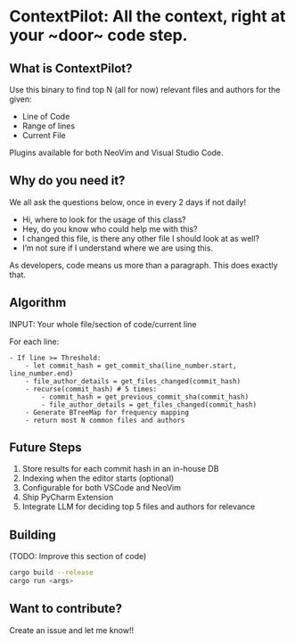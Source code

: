 # ContextPilot: All the context, right at your ~door~ code step.

## What is ContextPilot?

Use this binary to find top N (all for now) relevant files and authors for the given:

- Line of Code
- Range of lines
- Current File

Plugins available for both NeoVim and Visual Studio Code.

## Why do you need it?

We all ask the questions below, once in every 2 days if not daily!

- Hi, where to look for the usage of this class?
- Hey, do you know who could help me with this?
- I changed this file, is there any other file I should look at as well?
- I’m not sure if I understand where we are using this.

As developers, code means us more than a paragraph. This does exactly that.

## Algorithm

INPUT: Your whole file/section of code/current line

For each line:

    - If line >= Threshold:
        - let commit_hash = get_commit_sha(line_number.start, line_number.end)
        - file_author_details = get_files_changed(commit_hash)
        - recurse(commit_hash) # 5 times:
            - commit_hash = get_previous_commit_sha(commit_hash)
            - file_author_details = get_files_changed(commit_hash)
        - Generate BTreeMap for frequency mapping
        - return most N common files and authors

## Future Steps

1. Store results for each commit hash in an in-house DB
2. Indexing when the editor starts (optional)
3. Configurable for both VSCode and NeoVim
4. Ship PyCharm Extension
5. Integrate LLM for deciding top 5 files and authors for relevance

## Building

(TODO: Improve this section of code)

```bash
cargo build --release
cargo run <args>
```

## Want to contribute?

Create an issue and let me know!!

